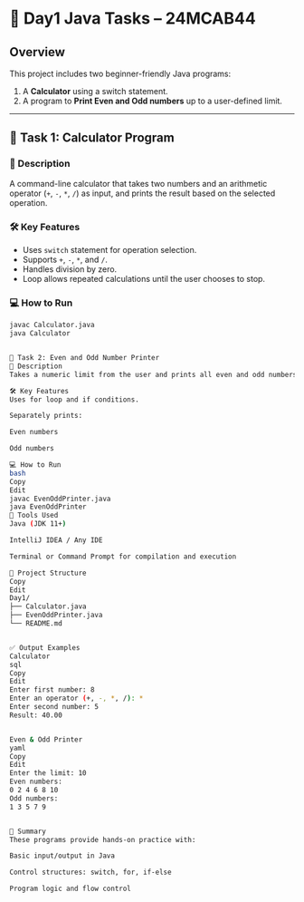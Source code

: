 # 📘 Day1 Java Tasks – 24MCAB44

## Overview
This project includes two beginner-friendly Java programs:
1. A **Calculator** using a switch statement.
2. A program to **Print Even and Odd numbers** up to a user-defined limit.

---

## 🧮 Task 1: Calculator Program

### 🔹 Description
A command-line calculator that takes two numbers and an arithmetic operator (`+`, `-`, `*`, `/`) as input, and prints the result based on the selected operation.

### 🛠️ Key Features
- Uses `switch` statement for operation selection.
- Supports `+`, `-`, `*`, and `/`.
- Handles division by zero.
- Loop allows repeated calculations until the user chooses to stop.

### 💻 How to Run
```bash
javac Calculator.java
java Calculator


🔢 Task 2: Even and Odd Number Printer
🔹 Description
Takes a numeric limit from the user and prints all even and odd numbers from 0 to that limit.

🛠️ Key Features
Uses for loop and if conditions.

Separately prints:

Even numbers

Odd numbers

💻 How to Run
bash
Copy
Edit
javac EvenOddPrinter.java
java EvenOddPrinter
🧰 Tools Used
Java (JDK 11+)

IntelliJ IDEA / Any IDE

Terminal or Command Prompt for compilation and execution

📁 Project Structure
Copy
Edit
Day1/
├── Calculator.java
├── EvenOddPrinter.java
└── README.md


✅ Output Examples
Calculator
sql
Copy
Edit
Enter first number: 8
Enter an operator (+, -, *, /): *
Enter second number: 5
Result: 40.00


Even & Odd Printer
yaml
Copy
Edit
Enter the limit: 10
Even numbers:
0 2 4 6 8 10
Odd numbers:
1 3 5 7 9


📌 Summary
These programs provide hands-on practice with:

Basic input/output in Java

Control structures: switch, for, if-else

Program logic and flow control
